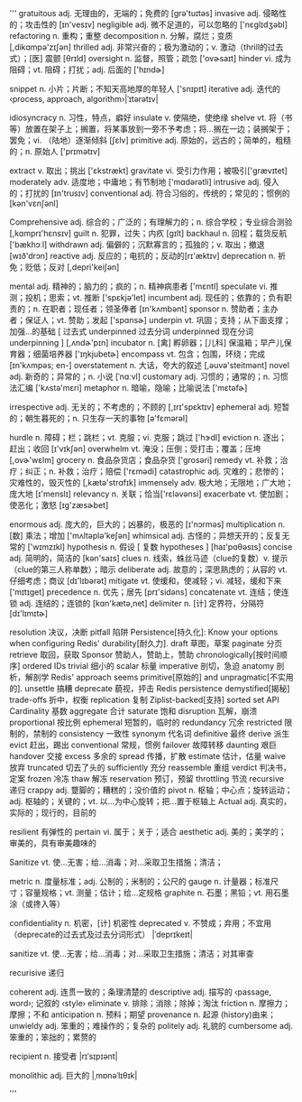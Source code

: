 '''
gratuitous		adj. 无理由的，无端的；免费的 [ɡrə'tuɪtəs]
invasive		adj. 侵略性的；攻击性的 [ɪn'vesɪv]
negligible		adj. 微不足道的，可以忽略的 ['nɛɡlɪdʒəbl]
refactoring		n. 重构；重整
decomposition	n. 分解，腐烂；变质 [,dikɑmpə'zɪʃən]
thrilled		adj. 非常兴奋的；极为激动的；v. 激动（thrill的过去式）；[医] 震颤 [θrɪld] 
oversight		n. 监督，照管；疏忽 ['ovɚsaɪt]
hinder 			vi. 成为阻碍；vt. 阻碍；打扰；adj. 后面的  ['hɪndɚ]

snippet			n. 小片；片断；不知天高地厚的年轻人 ['snɪpɪt]
iterative 		adj. 迭代的 ‹process, approach, algorithm›|ˈɪtərətɪv| 

idiosyncracy    n. 习性，特点，癖好
insulate		v. 使隔绝，使绝缘
shelve			vt. 将（书等）放置在架子上；搁置，将某事放到一旁不予考虑；将…搁在一边；装搁架于；罢免；vi. （陆地）逐渐倾斜  [ʃɛlv]
primitive		adj. 原始的，远古的；简单的，粗糙的；n. 原始人 ['prɪmətɪv]

extract			v. 取出；挑出 ['ɛkstrækt]
gravitate		vi. 受引力作用；被吸引['ɡrævɪtet]
moderately		adv. 适度地；中庸地；有节制地 ['mɑdərətli] 
intrusive		adj. 侵入的；打扰的 [ɪn'trusɪv]
conventional	adj. 符合习俗的，传统的；常见的；惯例的 [kən'vɛnʃənl]

Comprehensive	adj. 综合的；广泛的；有理解力的；n. 综合学校；专业综合测验 [,kɑmprɪ'hɛnsɪv]
guilt			n. 犯罪，过失；内疚 [ɡɪlt]
backhaul		n. 回程；载货反航['bækhɔːl] 
withdrawn		adj. 偏僻的；沉默寡言的；孤独的；v. 取出；撤退[wɪð'drɔn] 
reactive		adj. 反应的；电抗的；反动的[rɪ'æktɪv] 
deprecation		n. 祈免；贬低；反对 [,depri'keiʃən]

mental			adj. 精神的；脑力的；疯的；n. 精神病患者 ['mɛntl]
speculate		vi. 推测；投机；思索；vt. 推断 ['spɛkjə'let] 
incumbent		adj. 现任的；依靠的；负有职责的；n. 在职者；现任者；领圣俸者 [ɪn'kʌmbənt]
sponsor			n. 赞助者；主办者；保证人；vt. 赞助；发起 ['spɑnsɚ]
underpin 		vt. 巩固；支持；从下面支撑；加强…的基础 [ 过去式 underpinned 过去分词 underpinned 现在分词 underpinning ] [,ʌndɚ'pɪn]
incubator		n. [禽] 孵卵器；[儿科] 保温箱；早产儿保育器；细菌培养器  ['ɪŋkjubetɚ]
encompass		vt. 包含；包围，环绕；完成 [ɪn'kʌmpəs; en-]
overstatement	n. 大话，夸大的叙述 [,əuvə'steitmənt]
novel			adj. 新奇的；异常的；n. 小说 [ˈnɑːvl]
customary		adj. 习惯的；通常的；n. 习惯法汇编 ['kʌstə'mɛri]	
metaphor		n. 暗喻，隐喻；比喻说法 ['mɛtəfɚ]

irrespective	adj. 无关的；不考虑的；不顾的  [,ɪrɪ'spɛktɪv]
ephemeral 		adj. 短暂的；朝生暮死的；n. 只生存一天的事物 [ə'fɛmərəl]

hurdle          n. 障碍；栏；跳栏；vt. 克服；vi. 克服；跳过 ['hɝdl]
eviction        n. 逐出；赶出；收回 [ɪ'vɪkʃən]
overwhelm       vt. 淹没；压倒；受打击；覆盖；压垮  [,ovɚ'wɛlm] 
grocery         n. 食品杂货店；食品杂货 ['ɡrosəri]
remedy          vt. 补救；治疗；纠正；n. 补救；治疗；赔偿 ['rɛmədi]
catastrophic    adj. 灾难的；悲惨的；灾难性的，毁灭性的 [,kætə'strɑfɪk] 
immensely       adv. 极大地；无限地；广大地；庞大地 [ɪ'menslɪ] 
relevancy       n. 关联；恰当['rɛləvənsi] 
exacerbate      vt. 使加剧；使恶化；激怒 [ɪɡ'zæsɚbet]

enormous        adj. 庞大的，巨大的；凶暴的，极恶的 [ɪ'nɔrməs]
multiplication  n. [数] 乘法；增加 ['mʌltəplə'keʃən] 
whimsical       adj. 古怪的；异想天开的；反复无常的 ['wɪmzɪkl] 
hypothesis      n. 假设 [ 复数 hypotheses ] [haɪ'pɑθəsɪs]
concise         adj. 简明的，简洁的 [kən'saɪs] 
clues           n. 线索，蛛丝马迹（clue的复数）v. 提示（clue的第三人称单数）；暗示
deliberate      adj. 故意的；深思熟虑的；从容的 vt. 仔细考虑；商议 [dɪ'lɪbərət]
mitigate        vt. 使缓和，使减轻；vi. 减轻，缓和下来['mɪtɪɡet]
precedence      n. 优先；居先  [prɪ'sidəns] 
concatenate     vt. 连结；使连锁 adj. 连结的；连锁的 [kɑn'kætə,net] 
delimiter       n. [计] 定界符，分隔符 [dɪ'lɪmɪtɚ]

resolution       决议，决断
pitfall          陷阱
Persistence[持久化]: Know your options when configuring Redis' durability[耐久力].
draft            草图，草案
paginate         分页
retrieve         取回，获取
Sponsor          赞助人，赞助上，赞助
chronologically[按时间顺序] ordered IDs
trivial          细小的
scalar           标量
imperative       剖切，急迫
anatomy          剖析，解剖学
Redis' approach seems primitive[原始的] and unpragmatic[不实用的].
unsettle         搞糟
deprecate        藐视，抨击
Redis persistence demystified[揭秘]
trade-offs       折中，权衡
replication      复制
Ziplist-backed[支持] sorted set API
Cardinality      基数
aggregate        合计
saturate         饱和
disruption       瓦解，崩溃
proportional     按比例
ephemeral        短暂的，临时的
redundancy       冗余
restricted       限制的，禁制的
consistency      一致性
synonym          代名词
definitive       最终
derive           派生
evict            赶出，踢出
conventional     常规，惯例
failover         故障转移
daunting         艰巨
handover         交接
excess           多余的
spread           传播，扩散
estimate         估计，估量
waive            放弃
truncated        切去了头的
sufficiently     充分
reassemble       重组
verdict          判决书，定案
frozen           冷冻
thaw             解冻
reservation      预订，预留
throttling       节流
recursive        递归
crappy           adj. 蹩脚的；糟糕的；没价值的
pivot            n. 枢轴；中心点；旋转运动；adj. 枢轴的；关键的；vt. 以…为中心旋转；把…置于枢轴上
Actual           adj. 真实的，实际的；现行的，目前的

resilient       有弹性的
pertain         vi. 属于；关于；适合
aesthetic       adj. 美的；美学的；审美的，具有审美趣味的

Sanitize        vt. 使…无害；给…消毒；对…采取卫生措施；清洁；

metric          n. 度量标准；adj. 公制的；米制的；公尺的
gauge           n. 计量器；标准尺寸；容量规格；vt. 测量；估计；给…定规格
graphite        n. 石墨；黑铅；vt. 用石墨涂（或搀入等）

confidentiality n. 机密，[计] 机密性
deprecated      v. 不赞成；弃用；不宜用（deprecate的过去式及过去分词形式） |ˈdeprɪkeɪt|

sanitize        vt. 使…无害；给…消毒；对…采取卫生措施；清洁；对其审查

recurisive      递归

coherent        adj. 连贯一致的；条理清楚的
descriptive     adj. 描写的 ‹passage, word›; 记叙的 ‹style›
eliminate       v. 排除；消除；除掉；淘汰
friction        n. 摩擦力；摩擦；不和
anticipation    n. 预料；期望
provenance      n. 起源 (history)由来；
unwieldy        adj. 笨重的；难操作的；复杂的
politely        adj. 礼貌的
cumbersome      adj. 笨重的；笨拙的；累赘的

recipient       n. 接受者 |rɪˈsɪpɪənt|

monolithic      adj. 巨大的 |ˌmɒnəˈlɪθɪk|

'''